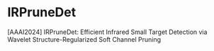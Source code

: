 # IRPruneDet
[AAAI2024] IRPruneDet: Efficient Infrared Small Target Detection via Wavelet Structure-Regularized Soft Channel Pruning
